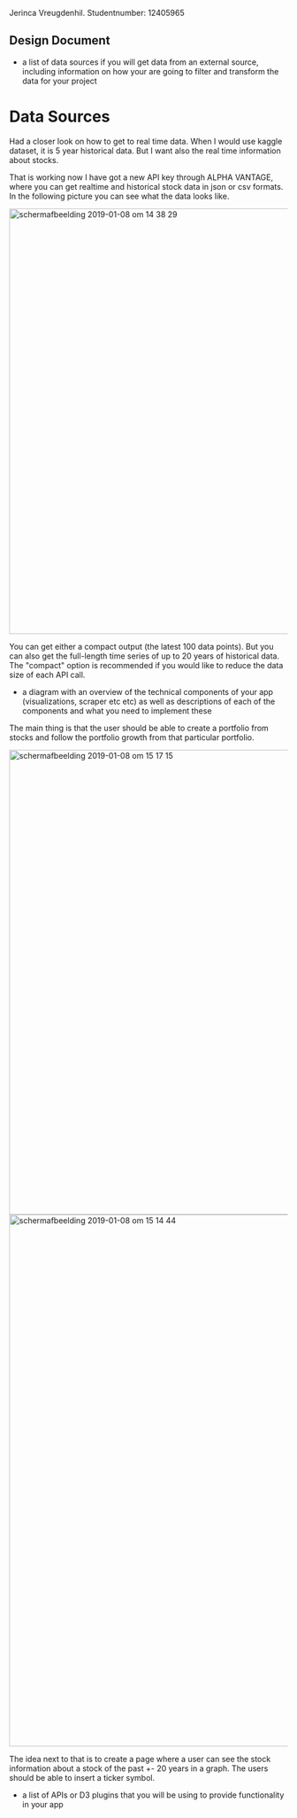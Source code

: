 Jerinca Vreugdenhil. 
Studentnumber: 12405965

## Design Document

* a list of data sources if you will get data from an external source, including information on how your are going to filter and transform the data for your project

# Data Sources

Had a closer look on how to get to real time data. When I would use kaggle dataset, it is 5 year historical data. But I want also the real time information about stocks. 

That is working now I have got a new API key through ALPHA VANTAGE, where you can get realtime and historical stock data in json or csv formats. In the following picture you can see what the data looks like.

<img width="768" alt="schermafbeelding 2019-01-08 om 14 38 29" src="https://user-images.githubusercontent.com/44025022/50834983-bfa63700-1355-11e9-91fe-9e27afcbf6ac.png">

You can get either a compact output (the latest 100 data points). But you can also get the full-length time series of up to 20 years of historical data. The "compact" option is recommended if you would like to reduce the data size of each API call. 

* a diagram with an overview of the technical components of your app (visualizations, scraper etc etc)
as well as descriptions of each of the components and what you need to implement these

The main thing is that the user should be able to create a portfolio from stocks and follow the portfolio growth from that particular portfolio. 

<img width="839" alt="schermafbeelding 2019-01-08 om 15 17 15" src="https://user-images.githubusercontent.com/44025022/50836114-b8345d00-1358-11e9-8361-63371c136478.png">

<img width="960" alt="schermafbeelding 2019-01-08 om 15 14 44" src="https://user-images.githubusercontent.com/44025022/50835985-5f64c480-1358-11e9-840c-d72165234d5d.png">


The idea next to that is to create a page where a user can see the stock information about a stock of the past +- 20 years in a graph. The users should be able to insert a ticker symbol. 






* a list of APIs or D3 plugins that you will be using to provide functionality in your app
